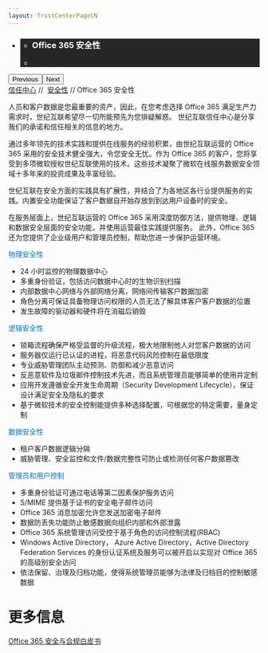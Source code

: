 ```yaml
---
layout: TrustCenterPageCN
---
```

<div class="row-fluid">
   <div class="span">
      <div>
         <div id="HeroWrapper" data-cols="1" data-view1="1" data-view2="1" data-view3="1" data-view4="1" class="row-fluid wider hero grid-container">
            <div class="span bp0-col-1-1 bp1-col-1-1 bp2-col-1-1 bp3-col-1-1">
               <div bi:type="slideshow" class="slideshow slideshow-hero hero" xmlns:bi="urn:schemas-microsoft-com:mscom:bi">
                  <ul bi:type="list" class="slides">
                     <li id="slide-1" bi:index="0" selectBi="">
                        <div class="heroitem light-foreground" bi:type="heroitem">
                           <div class="media" bi:parenttitle="t1">
                              <a href="" bi:track="False" bi:titleflag="t1" bi:index="0">
                                 <div data-picture="" data-alt="You are in control of your data" data-disable-swap-below="">
                                    <div data-src="https://c.s-microsoft.com/en-us/CMSImages/MS_TrustCenter_Privacy_Header.jpg?version=dc9c5b9b-c334-7922-892a-15c2cd65053d"></div>
                                    <noscript></noscript>
                                 </div>
                              </a>
                           </div>
                           <div class="text" bi:type="cta">
                              <div class="text-container">
                                 <div class="box" style="background: rgba(0,0,0,.85); color: #FFFFFF;">
                                    <ul bi:type="list" class="headerCaption subpageHeaderCaption">
                                       <li class="box-title">
                                          <h3 class="box-title" bi:type="title" bi:title="t1" style="color: #FFFFFF;">Office 365 安全性</h3>
                                       </li>
                                       <li class="box-actions box-description"><a target="_self" class="mscom-link" href=""></a></li>
                                    </ul>
                                 </div>
                              </div>
                           </div>
                        </div>
                     </li>
                  </ul>
                  <div class="navigation international" bi:track="false">
                     <div class="grid-container settop" data-title-text="Go To Slide "></div>
                  </div>
                  <div class="prev-next" bi:track="false"><button class="prev"><span class="icon-left" aria-hidden="true"></span><span class="screen-reader-text">Previous</span></button><button class="next"><span class="icon-right" aria-hidden="true"></span><span class="screen-reader-text">Next</span></button></div>
                  <div id="play-pause" class="play-pause" style="display:none">
                     <div class="pause"><button id="pauseButton" class="pause_button"><span class="icon-pause" aria-hidden="true"></span><span class="screen-reader-text">Pause</span></button></div>
                     <div class="play"><button id="playButton" class="play_button"><span class="icon-play" aria-hidden="true"></span><span class="screen-reader-text">Play</span></button></div>
                  </div>
               </div>
            </div>
         </div>
         <div id="BreadcrumbWrapper" data-cols="1" data-view1="1" data-view2="1" data-view3="1" data-view4="1" class="row-fluid grid-container mscom-grid-container breadcrumbs">
            <div class="span bp0-col-1-1 bp1-col-1-1 bp2-col-1-1 bp3-col-1-1"><a target="_self" class="mscom-link" href="../default.html">信任中心</a> // 
               <a target="_self" class="mscom-link" href="../security/default.html">安全性</a> // Office 365 安全性
            </div>
         </div>
         <div id="ContentWrapper" data-cols="2" data-view1="1" data-view2="2" data-view3="2" data-view4="2" class="row-fluid subpageBody">
            <div class="span bp0-col-1-1 bp2-col-2-1 bp3-col-2-1 bp1-col-2-2">
               <p>人员和客户数据是您最重要的资产，因此，在您考虑选择 Office 365 满足生产力需求时，世纪互联希望尽一切所能预先为您排疑解惑。 世纪互联信任中心是分享我们的承诺和信任相关的信息的地方。
               </p>
               <p>通过多年领先的技术实践和提供在线服务的经验积累，由世纪互联运营的 Office 365 采用的安全技术健全强大，令您安全无忧。作为 Office 365 的客户，您将享受到多项微软授权世纪互联使用的技术。这些技术凝聚了微软在线服务数据安全领域十多年来的投资成果及丰富经验。</p>
               <p>世纪互联在安全方面的实践具有扩展性，并结合了为各地区各行业提供服务的实践。内置安全功能保证了客户数据自开始存放到到达用户设备时的安全。</p>
               <p>在服务层面上，世纪互联运营的 Office 365 采用深度防御方法，提供物理、逻辑和数据安全层面的安全功能，并使用运营最佳实践提供服务。 此外，Office 365 还为您提供了企业级用户和管理员控制，帮助您进一步保护运营环境。</p>
               <label style="color:rgb(0,115,198)">物理安全性</label>
               <ul>
                  <li>24 小时监控的物理数据中心</li> 
                  <li>多重身份验证，包括访问数据中心时的生物识别扫描</li> 
                  <li>内部数据中心网络与外部网络分离，网络间传输客户数据加密</li> 
                  <li>角色分离可保证具备物理访问权限的人员无法了解具体客户客户数据的位置</li> 
                  <li>发生故障的驱动器和硬件将在消磁后销毁</li> 
               </ul>
               <label style="color:rgb(0,115,198)">逻辑安全性</label>
               <ul>
                  <li>锁箱流程确保严格受监督的升级流程，极大地限制他人对您客户数据的访问</li>
                  <li>服务器仅运行已认证的进程，将恶意代码风险控制在最低限度</li>
                  <li>专业威胁管理团队主动预测、防御和减少恶意访问</li>
                  <li>反恶意软件及垃圾邮件控制技术先进，而且系统管理员能够简单的使用并定制</li>
                  <li>应用开发遵循安全开发生命周期（Security Development Lifecycle），保证设计满足安全及隐私的要求</li>
                  <li>基于微软技术的安全控制能提供多种选择配置，可根据您的特定需要，量身定制</li>
               </ul>
               <label style="color:rgb(0,115,198)">数据安全性</label>
               <ul>
                  <li>租户客户数据逻辑分隔</li>
                  <li>威胁管理、安全监控和文件/数据完整性可防止或检测任何客户数据篡改</li>
               </ul>
               <label style="color:rgb(0,115,198)">管理员和用户控制</label>
               <ul>
                  <li>多重身份验证可通过电话等第二因素保护服务访问</li>
                  <li>S/MIME 提供基于证书的安全电子邮件访问</li>
                  <li>Office 365 消息加密允许您发送加密电子邮件</li>
                  <li>数据防丢失功能防止敏感数据向组织内部和外部泄露</li>
                  <li>Office 365 系统管理访问受控于基于角色的访问控制流程(RBAC)   </li>
                  <li>Windows Active Directory， Azure Active Directory，Active Directory Federation Services 的身份认证系统及服务可以被开启以实现对 Office 365 的高级别安全访问</li>
                  <li>依法保留、治理及归档功能，使得系统管理员能够为法律及归档目的控制敏感数据</li>
               </ul>
              </div> 
            <div class="span bp0-col-1-1 bp2-col-2-1 bp3-col-2-1 bp1-col-2-2 bp0-clear bp1-clear">
               <div id="SideBarWrapper" data-cols="1" data-view1="1" data-view2="1" data-view3="1" data-view4="1" class="row-fluid">
                  <div id="HelpfulInformation" class="span bp0-col-1-1 bp1-col-1-1 bp2-col-1-1 bp3-col-1-1">
                     <h1>更多信息</h1>
                     <label><a target="_self" class="mscom-link" href="#">Office 365 安全与合规白皮书</a></label><br/>
                  </div>
               </div>
            </div>
         </div>
      </div>
   </div>
</div>
<div class="row-fluid" data-view4="1" data-view3="1" data-view2="1" data-view1="1" data-cols="1">
   <div class="span bp0-col-1-1 bp1-col-1-1 bp2-col-1-1 bp3-col-1-1"></div>
</div>

